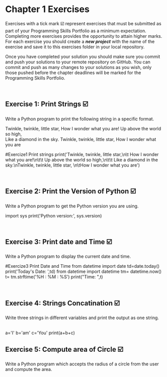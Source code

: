 # Chapter 1 Exercises

Exercises with a tick mark :ballot_box_with_check: represent exercises that must be submitted as part of your Programming Skills Portfolio as a minimum expectation. Completing more exercises provides the opportunity to attain higher marks. For each exercise you should create a _**new project**_ with the name of the exercise and save it to this exercises folder in your local repository.

Once you have completed your solution you should make sure you commit and push your solutions to your remote repository on GitHub. You can commit and push as many changes to your solutions as you wish, only those pushed before the chapter deadlines will be marked for the Programming Skills Portfolio.  


&nbsp;

## Exercise 1: Print Strings :ballot_box_with_check:

Write a Python program to print the following string in a specific format.

Twinkle, twinkle, little star,
	How I wonder what you are! 
		Up above the world so high,   		
		Like a diamond in the sky. 
Twinkle, twinkle, little star, 
	How I wonder what you are

#Exercize1 Print strings
print('Twinkle, twinkle, little star,\n\t How I wonder what you are!\n\t\t Up above the world so high,\n\t\t Like a diamond in the sky.\nTwinkle, twinkle, little star, \n\tHow I wonder what you are')


&nbsp;
&nbsp;
&nbsp;
## Exercise 2: Print the Version of Python :ballot_box_with_check:

 Write a Python program to get the Python version you are using.

import sys
print('Python version:', sys.version)

&nbsp;
&nbsp;
&nbsp;
## Exercise 3: Print date and Time :ballot_box_with_check:

Write a Python program to display the current date and time.

#Exercize3 Print Date and Time
from datetime import date
td=date.today()
print('Today\'s Date: ',td)
from datetime import datetime
tm= datetime.now()
t= tm.strftime('%H : %M : %S')
print("Time: ",t)

&nbsp;
&nbsp;
&nbsp;
## Exercise 4: Strings Concatination :ballot_box_with_check:
Write three strings in different variables and print the output as one string.
&nbsp;
&nbsp;
&nbsp;

a='I'
b='am'
c='You'
print(a+b+c)

## Exercise 5: Compute area of Circle :ballot_box_with_check:

Write a Python program which accepts the radius of a circle from the user and compute the area.

&nbsp;
&nbsp;
&nbsp;

